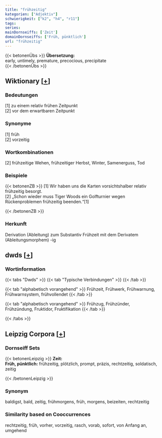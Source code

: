 ```yaml
---
title: "frühzeitig"
kategorien: ["Adjektiv"]
schwierigkeit: ["k2", "h4", "r11"]
tags:
series:
mainDornseiffs: ['Zeit']
domainDornseiffs: ['Früh, pünktlich']
url: "frühzeitig"
---
```


{{< betonenÜbs >}}
**Übersetzung:**  
early, untimely, premature, precocious, precipitate  
{{< /betonenÜbs >}}

## Wiktionary [[+](https://de.wiktionary.org/wiki/frühzeitig)]

### Bedeutungen
[1] zu einem relativ frühen Zeitpunkt  
[2] vor dem erwartbaren Zeitpunkt  

### Synonyme
[1] früh  
[2] vorzeitig  

### Wortkombinationen
[2] frühzeitige Wehen, frühzeitiger Herbst, Winter, Samenerguss, Tod  

### Beispiele
{{< betonenZB >}}
[1] Wir haben uns die Karten vorsichtshalber relativ frühzeitig besorgt.  
[2] „Schon wieder muss Tiger Woods ein Golfturnier wegen Rückenproblemen frühzeitig beenden.“[1]  

{{< /betonenZB >}}
### Herkunft
Derivation (Ableitung) zum Substantiv Frühzeit mit dem Derivatem (Ableitungsmorphem) -ig  



## dwds [[+](https://www.dwds.de/wb/frühzeitig)]

### Wortinformation
{{< tabs "Dwds" >}}
{{< tab "Typische Verbindungen" >}}
{{< /tab >}}

{{< tab "alphabetisch vorangehend" >}}
Frühzeit, Frühwerk, Frühwarnung, Frühwarnsystem, frühvollendet
{{< /tab >}}

{{< tab "alphabetisch vorangehend" >}}
Frühzug, Frühzünder, Frühzündung, Fruktidor, Fruktifikation
{{< /tab >}}

{{< /tabs >}}

## Leipzig Corpora [[+](https://corpora.uni-leipzig.de/en/res?word=frühzeitig&corpusId=deu_newscrawl-public_2018)]

### Dornseiff Sets
{{< betonenLeipzig >}}
**Zeit:**  
**Früh, pünktlich:** frühzeitig, plötzlich, prompt, präzis, rechtzeitig, soldatisch, zeitig  

{{< /betonenLeipzig >}}

### Synonym
baldigst, bald, zeitig, frühmorgens, früh, morgens, beizeiten, rechtzeitig


### Similarity based on Cooccurrences
rechtzeitig, früh, vorher, vorzeitig, rasch, vorab, sofort, von Anfang an, umgehend

